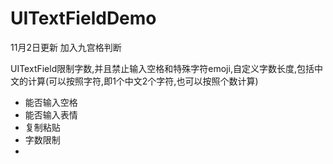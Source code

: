 # UITextFieldDemo

11月2日更新  加入九宫格判断

UITextField限制字数,并且禁止输入空格和特殊字符emoji,自定义字数长度,包括中文的计算(可以按照字符,即1个中文2个字符,也可以按照个数计算)

- 能否输入空格
- 能否输入表情
- 复制粘贴
- 字数限制 
- 

